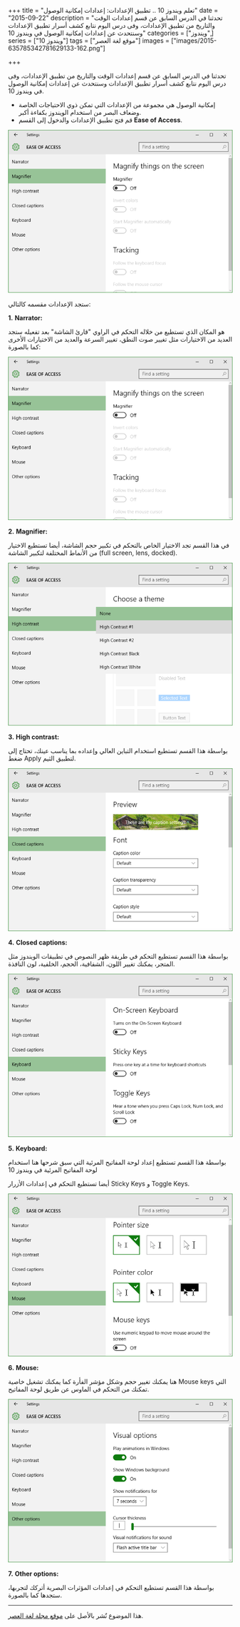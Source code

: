 +++
title = "تعلم ويندوز 10 .. تطبيق الإعدادات: إعدادات إمكانية الوصول"
date = "2015-09-22"
description = "تحدثنا في الدرس السابق عن قسم إعدادات الوقت والتاريخ من تطبيق الإعدادات، وفى درس اليوم نتابع كشف أسرار تطبيق الإعدادات وسنتحدث عن إعدادات إمكانية الوصول في ويندوز 10"
categories = ["ويندوز",]
series = ["ويندوز 10"]
tags = ["موقع لغة العصر"]
images = ["images/2015-635785342781629133-162.png"]

+++

تحدثنا في الدرس السابق عن قسم إعدادات الوقت والتاريخ من تطبيق الإعدادات، وفى درس اليوم نتابع كشف أسرار تطبيق الإعدادات وسنتحدث عن إعدادات إمكانية الوصول في ويندوز 10.



- إمكانية الوصول هي مجموعة من الإعدادات التي تمكن ذوي الاحتياجات الخاصة وضعاف البصر من استخدام الويندوز بكفاءة أكبر.
- قم فتح تطبيق الإعدادات والدخول إلى القسم **Ease of Access**.

![1](images/2015-635785342781629133-162.png)

ستجد الإعدادات مقسمه كالتالي:

**1.** **Narrator:**

 هو المكان الذي تستطيع من خلاله التحكم في الراوي "قارئ الشاشة" بعد تفعيله ستجد العديد من الاختيارات مثل تغيير صوت النطق، تغيير السرعة والعديد من الاختيارات الأخرى كما بالصورة:

![2](images/2015-635785342893659666-365.png)


**2.** **Magnifier:**

في هذا القسم تجد الاختيار الخاص بالتحكم في تكبير حجم الشاشة، أيضا تستطيع الاختيار من الأنماط المختلفة لتكبير الشاشة (full screen, lens, docked).

![3](images/2015-635785343058658610-865.png)


**3.** **High contrast:**

بواسطة هذا القسم تستطيع استخدام التباين العالي وإعداده بما يناسب عينك، تحتاج إلى ضغط Apply لتطبيق الثيم.

![4](images/2015-635785343238501209-850.png)


**4.** **Closed captions:**

بواسطة هذا القسم تستطيع التحكم في طريقة ظهر النصوص في تطبيقات الويندوز مثل المتجر، يمكنك تغيير اللون، الشفافية، الحجم، الخلفية، لون النافذة.

![5](images/2015-635785343401312667-131.png)


**5.** **Keyboard:**

بواسطة هذا القسم تستطيع إعداد لوحة المفاتيح المرئية التي سبق شرحها هنا استخدام لوحة المفاتيح المرئية في ويندوز 10

أيضا تستطيع التحكم في إعدادات الأزرار Sticky Keys و Toggle Keys.

![6](images/2015-635785343531468084-146.png)


**6.** **Mouse:**

هنا يمكنك تغيير حجم وشكل مؤشر الفأرة كما يمكنك تشغيل خاصية Mouse keys التي تمكنك من التحكم في الماوس عن طريق لوحة المفاتيح.

![7](images/2015-635785343651154818-115.png)

**7.** **Other options:**

بواسطة هذا القسم تستطيع التحكم في إعدادات المؤثرات البصرية أتركك لتجربها، ستجدها كما بالصورة.

---
هذا الموضوع نٌشر باﻷصل على [موقع مجلة لغة العصر](http://aitmag.ahram.org.eg/News/28490/%D8%AF%D8%B1%D9%88%D8%B3/%D8%B4%D8%B1%D8%AD-%D9%88%D8%AA%D8%B9%D9%84%D9%8A%D9%85/%D8%AA%D8%B9%D9%84%D9%85-%D9%88%D9%8A%D9%86%D8%AF%D9%88%D8%B2---%D8%AA%D8%B7%D8%A8%D9%8A%D9%82-%D8%A7%D9%84%D8%A5%D8%B9%D8%AF%D8%A7%D8%AF%D8%A7%D8%AA-%D8%A5%D8%B9%D8%AF%D8%A7%D8%AF%D8%A7%D8%AA-%D8%A5%D9%85%D9%83%D8%A7%D9%86%D9%8A%D8%A9-%D8%A7%D9%84%D9%88%D8%B5.aspx).